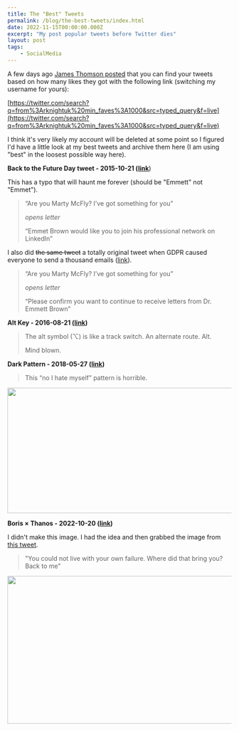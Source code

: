 ```yaml
---
title: The "Best" Tweets
permalink: /blog/the-best-tweets/index.html
date: 2022-11-15T00:00:00.000Z
excerpt: "My post popular tweets before Twitter dies"
layout: post
tags:
    - SocialMedia
---
```


A few days ago [James Thomson posted](https://twitter.com/jamesthomson/status/1591538731756191745) that you can find your tweets based on how many likes they got with the following link (switching my username for yours):

[https://twitter.com/search?q=from%3Arknightuk%20min_faves%3A1000&src=typed_query&f=live](https://twitter.com/search?q=from%3Arknightuk%20min_faves%3A1000&src=typed_query&f=live)

I think it's very likely my account will be deleted at some point so I figured I'd have a little look at my best tweets and archive them here (I am using "best" in the loosest possible way here).

**Back to the Future Day tweet - 2015-10-21 ([link](https://hellsite.rknight.me/656762307494682624)**)

This has a typo that will haunt me forever (should be "Emmett" not "Emmet").

> “Are you Marty McFly? I’ve got something for you”
>
> *opens letter*
>
> “Emmet Brown would like you to join his professional network on LinkedIn”

I also did <s>the same tweet</s> a totally original tweet when GDPR caused everyone to send a thousand emails ([link](https://hellsite.rknight.me/999648514534764544)).

> “Are you Marty McFly? I’ve got something for you”
>
> *opens letter*
>
> “Please confirm you want to continue to receive letters from Dr. Emmett Brown”

**Alt Key - 2016-08-21 ([link](https://hellsite.rknight.me/767337245133144064))**

> The alt symbol (⌥) is like a track switch. An alternate route. Alt.
>
> Mind blown.

**Dark Pattern - 2018-05-27 ([link](https://hellsite.rknight.me/1000748036367310848))**

> This “no I hate myself” pattern is horrible.

<img src="https://cdn.rknight.me/site/hate_discounts.jpg" width="600" height="282" alt="" />

**Boris × Thanos - 2022-10-20 ([link](https://hellsite.rknight.me/1583079656760410112))**

I didn't make this image. I had the idea and then grabbed the image from [this tweet](https://twitter.com/mattlcapon/status/1421631601902039043).

> "You could not live with your own failure. Where did that bring you? Back to me"

<img src="https://cdn.rknight.me/site/boris_thanos.jpg" width="600" height="332" alt="" />


